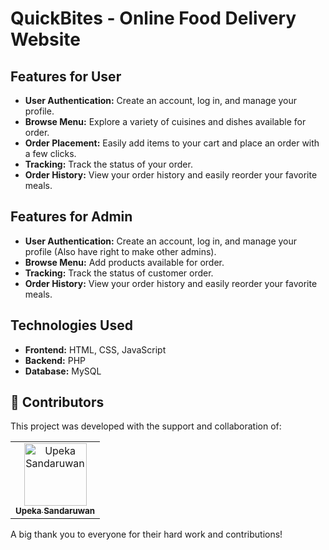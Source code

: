 # QuickBites - Online Food Delivery Website

## Features for User

- **User Authentication:** Create an account, log in, and manage your profile.
- **Browse Menu:** Explore a variety of cuisines and dishes available for order.
- **Order Placement:** Easily add items to your cart and place an order with a few clicks.
- **Tracking:** Track the status of your order.
- **Order History:** View your order history and easily reorder your favorite meals.

## Features for Admin

- **User Authentication:** Create an account, log in, and manage your profile (Also have right to make other admins).
- **Browse Menu:** Add products available for order.
- **Tracking:** Track the status of customer order.
- **Order History:** View your order history and easily reorder your favorite meals.

## Technologies Used

- **Frontend:** HTML, CSS, JavaScript
- **Backend:** PHP
- **Database:** MySQL

## 👥 Contributors

This project was developed with the support and collaboration of:

<table>
  <tr>
    <td align="center">
      <a href="https://github.com/upeka99">
        <img src="https://github.com/upeka99.png" width="100px;" alt="Upeka Sandaruwan"/>
        <br />
        <sub><b>Upeka Sandaruwan</b></sub>
      </a>
    </td>
  </tr>
</table>
A big thank you to everyone for their hard work and contributions!
